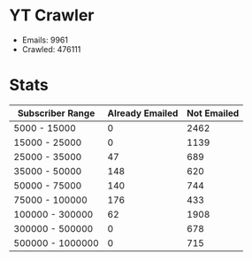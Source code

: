 # YT Crawler
- Emails: 9961
- Crawled: 476111

# Stats
| Subscriber Range  | Already Emailed | Not Emailed |
|-------|-------|-------|
| 5000 - 15000 | 0 | 2462 |
| 15000 - 25000 | 0 | 1139 |
| 25000 - 35000 | 47 | 689 |
| 35000 - 50000 | 148 | 620 |
| 50000 - 75000 | 140 | 744 |
| 75000 - 100000 | 176 | 433 |
| 100000 - 300000 | 62 | 1908 |
| 300000 - 500000 | 0 | 678 |
| 500000 - 1000000 | 0 | 715 |
